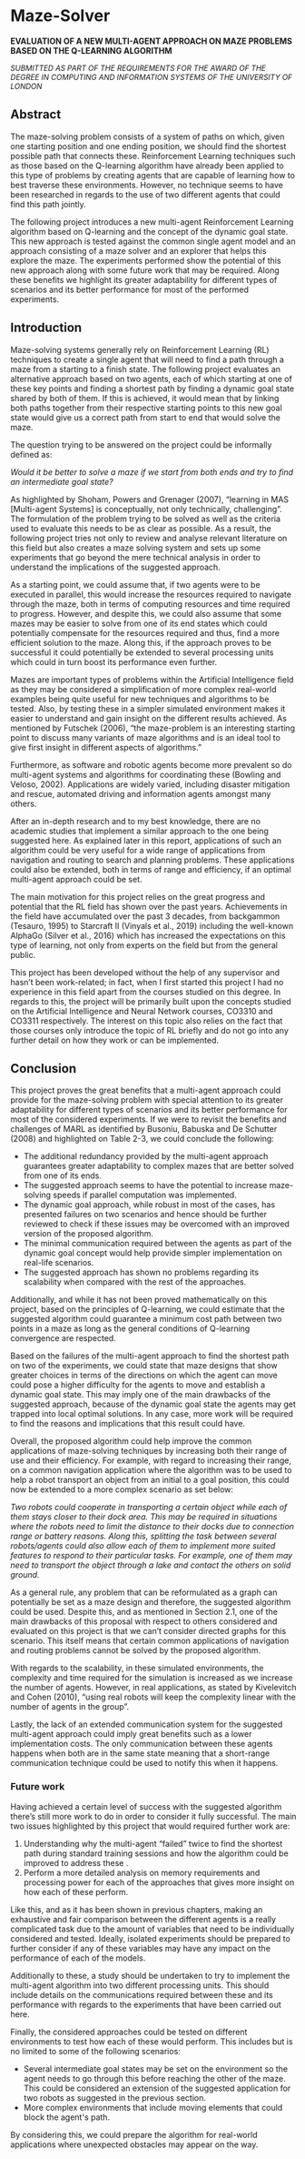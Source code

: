 # Maze-Solver
**EVALUATION OF A NEW MULTI-AGENT APPROACH ON MAZE PROBLEMS BASED ON THE Q-LEARNING ALGORITHM**

<font size="2">*SUBMITTED AS PART OF THE REQUIREMENTS FOR
THE AWARD OF THE DEGREE IN COMPUTING AND
INFORMATION SYSTEMS OF THE UNIVERSITY OF LONDON*</font>

## Abstract

The maze-solving problem consists of a system of paths on which,
given one starting position and one ending position, we should find the
shortest possible path that connects these. Reinforcement Learning
techniques such as those based on the Q-learning algorithm have already
been applied to this type of problems by creating agents that are capable of
learning how to best traverse these environments. However, no technique
seems to have been researched in regards to the use of two different agents
that could find this path jointly.

The following project introduces a new multi-agent Reinforcement
Learning algorithm based on Q-learning and the concept of the dynamic
goal state. This new approach is tested against the common single agent
model and an approach consisting of a maze solver and an explorer that
helps this explore the maze. The experiments performed show the potential
of this new approach along with some future work that may be required.
Along these benefits we highlight its greater adaptability for different types
of scenarios and its better performance for most of the performed
experiments.

## Introduction

Maze-solving systems generally rely on Reinforcement Learning (RL) techniques to create
a single agent that will need to find a path through a maze from a starting to a finish state. The
following project evaluates an alternative approach based on two agents, each of which starting at
one of these key points and finding a shortest path by finding a dynamic goal state shared by both of
them. If this is achieved, it would mean that by linking both paths together from their respective
starting points to this new goal state would give us a correct path from start to end that would solve
the maze.

The question trying to be answered on the project could be informally defined as:

*Would it be better to solve a maze if we start from both ends and try to find an intermediate goal state?*

As highlighted by Shoham, Powers and Grenager (2007), “learning in MAS [Multi-agent
Systems] is conceptually, not only technically, challenging”. The formulation of the problem trying
to be solved as well as the criteria used to evaluate this needs to be as clear as possible. As a result,
the following project tries not only to review and analyse relevant literature on this field but also
creates a maze solving system and sets up some experiments that go beyond the mere technical
analysis in order to understand the implications of the suggested approach.

As a starting point, we could assume that, if two agents were to be executed in parallel, this
would increase the resources required to navigate through the maze, both in terms of computing
resources and time required to progress. However, and despite this, we could also assume that some
mazes may be easier to solve from one of its end states which could potentially compensate for the
resources required and thus, find a more efficient solution to the maze. Along this, if the approach
proves to be successful it could potentially be extended to several processing units which could in
turn boost its performance even further.

Mazes are important types of problems within the Artificial Intelligence field as they may
be considered a simplification of more complex real-world examples being quite useful for new
techniques and algorithms to be tested. Also, by testing these in a simpler simulated environment
makes it easier to understand and gain insight on the different results achieved. As mentioned by
Futschek (2006), “the maze-problem is an interesting starting point to discuss many variants of
maze algorithms and is an ideal tool to give first insight in different aspects of algorithms.”

Furthermore, as software and robotic agents become more prevalent so do multi-agent
systems and algorithms for coordinating these (Bowling and Veloso, 2002). Applications are widely
varied, including disaster mitigation and rescue, automated driving and information agents amongst
many others.

After an in-depth research and to my best knowledge, there are no academic studies that
implement a similar approach to the one being suggested here. As explained later in this report,
applications of such an algorithm could be very useful for a wide range of applications from
navigation and routing to search and planning problems. These applications could also be extended,
both in terms of range and efficiency, if an optimal multi-agent approach could be set.

The main motivation for this project relies on the great progress and potential that the RL
field has shown over the past years. Achievements in the field have accumulated over the past 3
decades, from backgammon (Tesauro, 1995) to Starcraft II (Vinyals et al., 2019) including the
well-known AlphaGo (Silver et al., 2016) which has increased the expectations on this type of
learning, not only from experts on the field but from the general public.

This project has been developed without the help of any supervisor and hasn’t been
work-related; in fact, when I first started this project I had no experience in this field apart from the
courses studied on this degree. In regards to this, the project will be primarily built upon the
concepts studied on the Artificial Intelligence and Neural Network courses, CO3310 and CO3311
respectively. The interest on this topic also relies on the fact that those courses only introduce the
topic of RL briefly and do not go into any further detail on how they work or can be implemented.

## Conclusion
This project proves the great benefits that a multi-agent approach could provide for the
maze-solving problem with special attention to its greater adaptability for different types of
scenarios and its better performance for most of the considered experiments. If we were to revisit
the benefits and challenges of MARL as identified by Busoniu, Babuska and De Schutter (2008)
and highlighted on Table 2-3, we could conclude the following:

- The additional redundancy provided by the multi-agent approach guarantees greater
adaptability to complex mazes that are better solved from one of its ends.
- The suggested approach seems to have the potential to increase maze-solving speeds if
parallel computation was implemented.
- The dynamic goal approach, while robust in most of the cases, has presented failures on two
scenarios and hence should be further reviewed to check if these issues may be overcomed
with an improved version of the proposed algorithm.
- The minimal communication required between the agents as part of the dynamic goal
concept would help provide simpler implementation on real-life scenarios.
- The suggested approach has shown no problems regarding its scalability when compared
with the rest of the approaches.

Additionally, and while it has not been proved mathematically on this project, based on the
principles of Q-learning, we could estimate that the suggested algorithm could guarantee a
minimum cost path between two points in a maze as long as the general conditions of Q-learning
convergence are respected.

Based on the failures of the multi-agent approach to find the shortest path on two of the
experiments, we could state that maze designs that show greater choices in terms of the directions
on which the agent can move could pose a higher difficulty for the agents to move and establish a
dynamic goal state. This may imply one of the main drawbacks of the suggested approach, because
of the dynamic goal state the agents may get trapped into local optimal solutions. In any case, more
work will be required to find the reasons and implications that this result could have.

Overall, the proposed algorithm could help improve the common applications of
maze-solving techniques by increasing both their range of use and their efficiency. For example,
with regard to increasing their range, on a common navigation application where the algorithm was
to be used to help a robot transport an object from an initial to a goal position, this could now be
extended to a more complex scenario as set below:

*Two robots could cooperate in transporting a certain object while each of them stays
closer to their dock area. This may be required in situations where the robots need to limit
the distance to their docks due to connection range or battery reasons. Along this, splitting
the task between several robots/agents could also allow each of them to implement more
suited features to respond to their particular tasks. For example, one of them may need to
transport the object through a lake and contact the others on solid ground.*

As a general rule, any problem that can be reformulated as a graph can potentially be set as
a maze design and therefore, the suggested algorithm could be used. Despite this, and as mentioned
in Section 2.1, one of the main drawbacks of this proposal with respect to others considered and
evaluated on this project is that we can’t consider directed graphs for this scenario. This itself
means that certain common applications of navigation and routing problems cannot be solved by
the proposed algorithm.

With regards to the scalability, in these simulated environments, the complexity and time
required for the simulation is increased as we increase the number of agents. However, in real
applications, as stated by Kivelevitch and Cohen (2010), “using real robots will keep the
complexity linear with the number of agents in the group”.

Lastly, the lack of an extended communication system for the suggested multi-agent
approach could imply great benefits such as a lower implementation costs. The only communication
between these agents happens when both are in the same state meaning that a short-range
communication technique could be used to notify this when it happens.

### Future work
Having achieved a certain level of success with the suggested algorithm there’s still more
work to do in order to consider it fully successful. The main two issues highlighted by this project
that would required further work are:

1. Understanding why the multi-agent “failed” twice to find the shortest path during standard
training sessions and how the algorithm could be improved to address these .
2. Perform a more detailed analysis on memory requirements and processing power for each of
the approaches that gives more insight on how each of these perform.

Like this, and as it has been shown in previous chapters, making an exhaustive and fair
comparison between the different agents is a really complicated task due to the amount of variables
that need to be individually considered and tested. Ideally, isolated experiments should be prepared
to further consider if any of these variables may have any impact on the performance of each of the
models.

Additionally to these, a study should be undertaken to try to implement the multi-agent
algorithm into two different processing units. This should include details on the communications
required between these and its performance with regards to the experiments that have been carried
out here.

Finally, the considered approaches could be tested on different environments to test how
each of these would perform. This includes but is no limited to some of the following scenarios:

- Several intermediate goal states may be set on the environment so the agent needs to go
through this before reaching the other of the maze. This could be considered an extension of
the suggested application for two robots as suggested in the previous section.
- More complex environments that include moving elements that could block the agent's path.

By considering this, we could prepare the algorithm for real-world applications where
unexpected obstacles may appear on the way.
